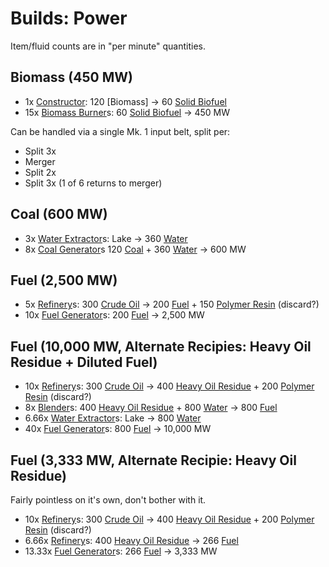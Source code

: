 # Builds: Power

Item/fluid counts are in "per minute" quantities.



## Biomass (450 MW)
*   1x [Constructor]:       120 [Biomass] → 60 [Solid Biofuel]
*   15x [Biomass Burner]s:  60 [Solid Biofuel] → 450 MW

Can be handled via a single Mk. 1 input belt, split per:
*   Split 3x
*   Merger
*   Split 2x
*   Split 3x (1 of 6 returns to merger)



## Coal (600 MW)
*   3x [Water Extractor]s:      Lake → 360 [Water]
*   8x [Coal Generator]s        120 [Coal] + 360 [Water] → 600 MW



## Fuel (2,500 MW)
*   5x  [Refinery]s:            300 [Crude Oil] → 200 [Fuel] + 150 [Polymer Resin] (discard?)
*   10x [Fuel Generator]s:      200 [Fuel] → 2,500 MW



## Fuel (10,000 MW, Alternate Recipies: Heavy Oil Residue + Diluted Fuel)

*   10x [Refinery]s:            300 [Crude Oil] → 400 [Heavy Oil Residue] + 200 [Polymer Resin] (discard?)
*    8x [Blender]s:             400 [Heavy Oil Residue] + 800 [Water] → 800 [Fuel]
* 6.66x [Water Extractor]s:     Lake → 800 [Water]
*   40x [Fuel Generator]s:      800 [Fuel] → 10,000 MW



## Fuel (3,333 MW, Alternate Recipie: Heavy Oil Residue)
Fairly pointless on it's own, don't bother with it.

*   10x [Refinery]s:            300 [Crude Oil] → 400 [Heavy Oil Residue] + 200 [Polymer Resin] (discard?)
*    6.66x [Refinery]s:         400 [Heavy Oil Residue] → 266 [Fuel]
*   13.33x [Fuel Generator]s:   266 [Fuel] → 3,333 MW



<!-- Buildings -->
[Smelter]:          https://satisfactory.wiki.gg/wiki/Smelter
[Foundry]:          https://satisfactory.wiki.gg/wiki/Foundry

[Constructor]:      https://satisfactory.wiki.gg/wiki/Constructor
[Assembler]:        https://satisfactory.wiki.gg/wiki/Assembler
[Manufacturer]:     https://satisfactory.wiki.gg/wiki/Manufacturer

[Water Extractor]:  https://satisfactory.wiki.gg/wiki/Water_Extractor
[Packager]:         https://satisfactory.wiki.gg/wiki/Packager
[Refinery]:         https://satisfactory.wiki.gg/wiki/Refinery
[Blender]:          https://satisfactory.wiki.gg/wiki/Blender

[Biomass Burner]:   https://satisfactory.wiki.gg/wiki/Biomass_Burner
[Coal Generator]:   https://satisfactory.wiki.gg/wiki/Coal_Generator
[Fuel Generator]:   https://satisfactory.wiki.gg/wiki/Fuel_Generator

<!-- Items -->

[Coal]:                 https://satisfactory.wiki.gg/wiki/Coal
[Crude Oil]:            https://satisfactory.wiki.gg/wiki/Crude_Oil
[Fuel]:                 https://satisfactory.wiki.gg/wiki/Fuel
[Heavy Oil Residue]:    https://satisfactory.wiki.gg/wiki/Heavy_Oil_Residue
[Polymer Resin]:        https://satisfactory.wiki.gg/wiki/Polymer_Resin
[Solid Biofuel]:        https://satisfactory.wiki.gg/wiki/Solid_Biofuel
[Water]:                https://satisfactory.wiki.gg/wiki/Water
